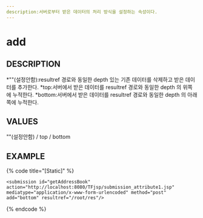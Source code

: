 ```yaml
---
description:서버로부터 받은 데이터의 처리 방식을 설정하는 속성이다.
---
```


# add

## DESCRIPTION

*""(설정안함):resultref 경로와 동일한 depth 있는 기존 데이터를 삭제하고 받은 데이터를 추가한다.
*top:서버에서 받은 데이터를 resultref 경로와 동일한 depth 의 위쪽에 누적한다.
*bottom:서버에서 받은 데이터를 resultref 경로와 동일한 depth 의 아래쪽에 누적한다.

## VALUES

""(설정안함) / top / bottom

## EXAMPLE
{% code title="\[Static\]" %}
```markup
<submission id="getAddressBook" action="http://localhost:8080/TFjsp/submission_attribute1.jsp" mediatype="application/x-www-form-urlencoded" method="post" add="bottom" resultref="/root/res"/> 
```
{% endcode %}